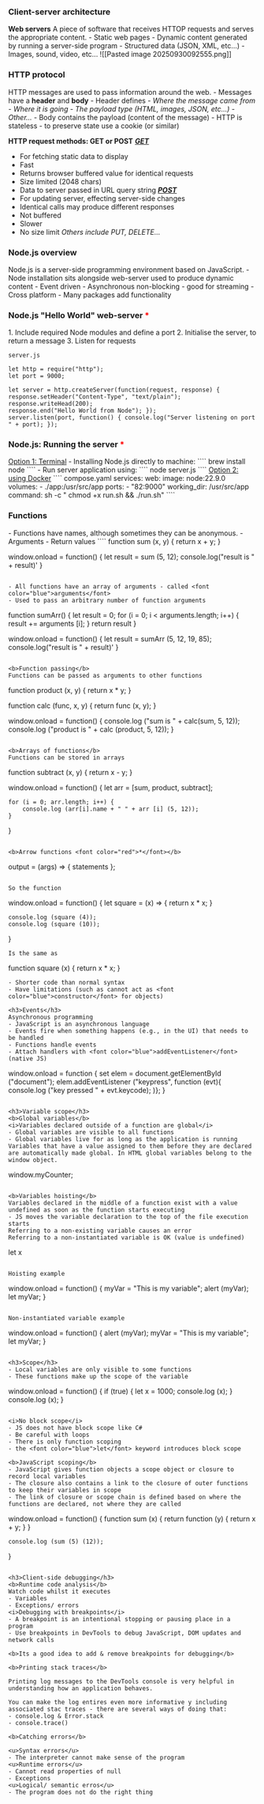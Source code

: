 <h3>Client-server architecture</h3>
<b>Web servers</b>
A piece of software that receives HTTOP requests and serves the appropriate content.
- Static web pages
- Dynamic content generated by running a server-side program
- Structured data (JSON, XML, etc...)
- Images, sound, video, etc...
![[Pasted image 20250930092555.png]]
<h3>HTTP protocol</h3>
HTTP messages are used to pass information around the web.
- Messages have a <b>header</b> and <b>body</b>
- Header defines
	- <i>Where the message came from</i>
	- <i>Where it is going</i>
	- <i>The payload type (HTML, images, JSON, etc...)</i>
	- <i>Other...</i>
- Body contains the payload (content of the message)
- HTTP is stateless - to preserve state use a cookie (or similar)

<b>HTTP request methods: GET or POST</b>
<b><u><i>GET</b></u></i>
- For fetching static data to display
- Fast
- Returns browser buffered value for identical requests
- Size limited (2048 chars)
- Data to server passed in URL query string
<b><u><i>POST</b></u></i>
- For updating server, effecting server-side changes
- Identical calls may produce different responses
- Not buffered
- Slower
- No size limit
<i>Others include PUT, DELETE...</i>

<h3>Node.js overview</h3>
Node.js is a server-side programming environment based on JavaScript.
- Node installation sits alongside web-server used to produce dynamic content
- Event driven
- Asynchronous non-blocking - good for streaming
- Cross platform
- Many packages add functionality

<h3>Node.js "Hello World" web-server <font color="red">*</font></h3>
1. Include required Node modules and define a port
2. Initialise the server, to return a message
3. Listen for requests

````
server.js

let http = require("http");
let port = 9000; 

let server = http.createServer(function(request, response) { 
response.setHeader("Content-Type", "text/plain");
response.writeHead(200);
response.end("Hello World from Node"); });
server.listen(port, function() { console.log("Server listening on port " + port); });
````

<h3>Node.js: Running the server <font color="red">*</font></h3>
<u>Option 1: Terminal</u>
- Installing Node.js directly to machine:
````
brew install node
````
- Run server application using:
````
node server.js
````
<u>Option 2: using Docker</u>
````
compose.yaml
services:
	web:
		image: node:22.9.0
		volumes:
			- ./app:/usr/src/app
		ports:
			- "82:9000"
		working_dir: /usr/src/app
		command: sh -c "
			chmod +x run.sh &&
			./run.sh"
````

<h3>Functions</h3>
- Functions have names, although sometimes they can be anonymous.
- Arguments
- Return values
````
function sum (x, y) {
	return x + y;
}

window.onload = function() {
	let result = sum (5, 12);
	console.log("result is " + result)'
}
````

- All functions have an array of arguments - called <font color="blue">arguments</font>
- Used to pass an arbitrary number of function arguments
````
function sumArr() {
	let result = 0;
	for (i = 0; i < arguments.length; i++) {
		result += arguments [i];
	}
	return result
}

window.onload = function() {
	let result = sumArr (5, 12, 19, 85);
	console.log("result is " + result)'
}
````

<b>Function passing</b>
Functions can be passed as arguments to other functions
````
function product (x, y) {
	return x * y;
}

function calc (func, x, y) {
	return func (x, y);
}

window.onload = function() {
	console.log ("sum is " + calc(sum, 5, 12));
	console.log ("product is " + calc (product, 5, 12));
} 
````

<b>Arrays of functions</b>
Functions can be stored in arrays
````
function subtract (x, y) {
	return x - y;
}

window.onload = function() {
	let arr = [sum, product, subtract];

	for (i = 0; arr.length; i++) {
		console.log (arr[i].name + " " + arr [i] (5, 12));
	}
}
````

<b>Arrow functions <font color="red">*</font></b>
````
output = (args) => { statements };
````

So the function
````
window.onload = function() {
	let square = (x) => { return x * x; }
	
	console.log (square (4));
	console.log (square (10));
}
````
Is the same as
````
function square (x) {
	return x * x;
}

````
- Shorter code than normal syntax
- Have limitations (such as cannot act as <font color="blue">constructor</font> for objects)

<h3>Events</h3>
Asynchronous programming
- JavaScript is an asynchronous language
- Events fire when something happens (e.g., in the UI) that needs to be handled
- Functions handle events
- Attach handlers with <font color="blue">addEventListener</font> (native JS)
````
window.onload = function {
	set elem = document.getElementById ("document");
	elem.addEventListener ("keypress", function (evt){
		console.log ("key pressed " + evt.keycode);
	)};
}
````

<h3>Variable scope</h3>
<b>Global variables</b>
<i>Variables declared outside of a function are global</i>
- Global variables are visible to all functions
- Global variables live for as long as the application is running
Variables that have a value assigned to them before they are declared are automatically made global. In HTML global variables belong to the window object.
````
window.myCounter;
````

<b>Variables hoisting</b>
Variables declared in the middle of a function exist with a value undefined as soon as the function starts executing
- JS moves the variable declaration to the top of the file execution starts
Referring to a non-existing variable causes an error
Referring to a non-instantiated variable is OK (value is undefined)
````
let x
````

Hoisting example
````
window.onload = function() {
	myVar = "This is my variable";
	alert (myVar);
	let myVar;
}
````

Non-instantiated variable example
````
window.onload = function() {
	alert (myVar);
	myVar = "This is my variable";
	let myVar;
}
````

<h3>Scope</h3>
- Local variables are only visible to some functions
- These functions make up the scope of the variable
````
window.onload = function() {
	if (true) {
		let x = 1000;
		console.log (x);
	}
	console.log (x);
}
````

<i>No block scope</i>
- JS does not have block scope like C#
- Be careful with loops
- There is only function scoping
- the <font color="blue">let</font> keyword introduces block scope

<b>JavaScript scoping</b>
- JavaScript gives function objects a scope object or closure to record local variables
- The closure also contains a link to the closure of outer functions to keep their variables in scope
- The link of closure or scope chain is defined based on where the functions are declared, not where they are called
````
window.onload = function() {
	function sum (x) {
		return function (y) {
			return x + y;
		}
	}
	
	console.log (sum (5) (12));
}
````

<h3>Client-side debugging</h3>
<b>Runtime code analysis</b>
Watch code whilst it executes
- Variables
- Exceptions/ errors
<i>Debugging with breakpoints</i>
- A breakpoint is an intentional stopping or pausing place in a program
- Use breakpoints in DevTools to debug JavaScript, DOM updates and network calls

<b>Its a good idea to add & remove breakpoints for debugging</b>

<b>Printing stack traces</b>

Printing log messages to the DevTools console is very helpful in understanding how an application behaves. 

You can make the log entires even more informative y including associated stac traces - there are several ways of doing that:
- console.log & Error.stack 
- console.trace()

<b>Catching errors</b>

<u>Syntax errors</u>
- The interpreter cannot make sense of the program
<u>Runtime errors</u>
- Cannot read properties of null
- Exceptions
<u>Logical/ semantic erros</u>
- The program does not do the right thing
